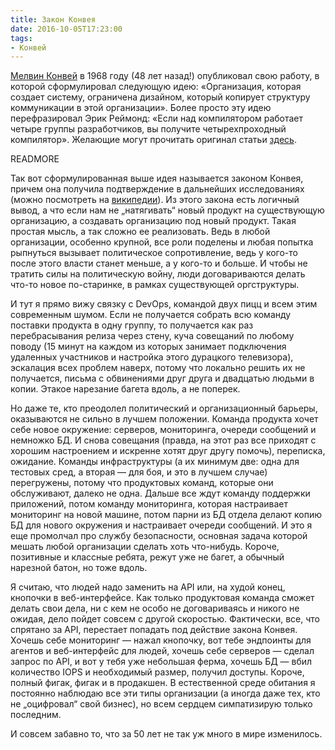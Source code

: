 ```yaml
---
title: Закон Конвея
date: 2016-10-05T17:23:00
tags:
- Конвей
---
```


[Мелвин Конвей](https://en.wikipedia.org/wiki/Melvin_Conway) в 1968 году (48 лет назад!) опубликовал свою работу, в
которой сформулировал следующую идею: «Организация, которая создает систему, ограничена дизайном, который копирует
структуру коммуникации в этой организации». Более просто эту идею перефразировал Эрик Реймонд: «Если над компилятором
работает четыре группы разработчиков, вы получите четырехпроходный компилятор». Желающие могут прочитать оригинал статьи
[здесь](http://www.melconway.com/Home/Committees_Paper.html).

READMORE

Так вот сформулированная выше идея называется законом Конвея, причем она получила подтверждение в дальнейших
исследованиях (можно посмотреть на [википедии](https://en.wikipedia.org/wiki/Conway%27s_law)). Из этого закона есть
логичный вывод, а что если нам не „натягивать“ новый продукт на существующую организацию, а создавать организацию под
новый продукт. Такая простая мысль, а так сложно ее реализовать. Ведь в любой организации, особенно крупной, все роли
поделены и любая попытка рыпнуться вызывает политическое сопротивление, ведь у кого-то после этого власти станет меньше,
а у кого-то и больше. И чтобы не тратить силы на политическую войну, люди договариваются делать что-то новое
по-старинке, в рамках существующей оргструктуры.

И тут я прямо вижу связку с DevOps, командой двух пицц и всем этим современным шумом. Если не получается собрать всю
команду поставки продукта в одну группу, то получается как раз перебрасывания релиза через стену, куча совещаний по
любому поводу (15 минут на каждом из которых занимает подключения удаленных участников и настройка этого дурацкого
телевизора), эскалация всех проблем наверх, потому что локально решить их не получается, письма с обвинениями друг друга
и двадцатью людьми в копии. Этакое нарезание багета вдоль, а не поперек.

Но даже те, кто преодолел политический и организационный барьеры, оказываются не сильно в лучшем положении. Команда
продукта хочет себе новое окружение: серверов, мониторинга, очереди сообщений и немножко БД. И снова совещания (правда,
на этот раз все приходят с хорошим настроением и искренне хотят друг другу помочь), переписка, ожидание.  Команды
инфраструктуры (а их минимум две: одна для тестовых сред, а вторая — для боя, и это в лучшем случае) перегружены, потому
что продуктовых команд, которые они обслуживают, далеко не одна. Дальше все ждут команду поддержки приложений, потом
команду мониторинга, которая настраивает мониторинг на новой машине, потом парни из БД отдела делают копию БД для нового
окружения и настраивает очереди сообщений. И это я еще промолчал про службу безопасности, основная задача которой мешать
любой организации сделать хоть что-нибудь. Короче, позитивные и классные ребята, режут уже не багет, а обычный нарезной
батон, но тоже вдоль.

Я считаю, что людей надо заменить на API или, на худой конец, кнопочки в веб-интерфейсе. Как только продуктовая команда
сможет делать свои дела, ни с кем не особо не договариваясь и никого не ожидая, дело пойдет совсем с другой скоростью.
Фактически, все, что спрятано за API, перестает попадать под действие закона Конвея. Хочешь себе мониторинг — нажал
кнопочку, вот тебе эндпоинты для агентов и веб-интерфейс для людей, хочешь себе серверов — сделал запрос по API, и вот у
тебя уже небольшая ферма, хочешь БД — вбил количество IOPS и необходимый размер, получил доступы. Короче, полный фигак,
фигак и в продакшен. В естественной среде обитания я постоянно наблюдаю все эти типы организации (а иногда даже тех, кто
не „оцифровал“ свой бизнес), но всем сердцем симпатизирую только последним.

И совсем забавно то, что за 50 лет не так уж много в мире изменилось.
